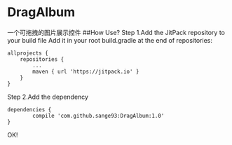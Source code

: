 # DragAlbum
一个可拖拽的图片展示控件
##How Use?
Step 1.Add the JitPack repository to your build file
Add it in your root build.gradle at the end of repositories:

	allprojects {
		repositories {
			...
			maven { url 'https://jitpack.io' }
		}
	}
  
Step 2.Add the dependency

	dependencies {
	        compile 'com.github.sange93:DragAlbum:1.0'
	}
  
  OK!
